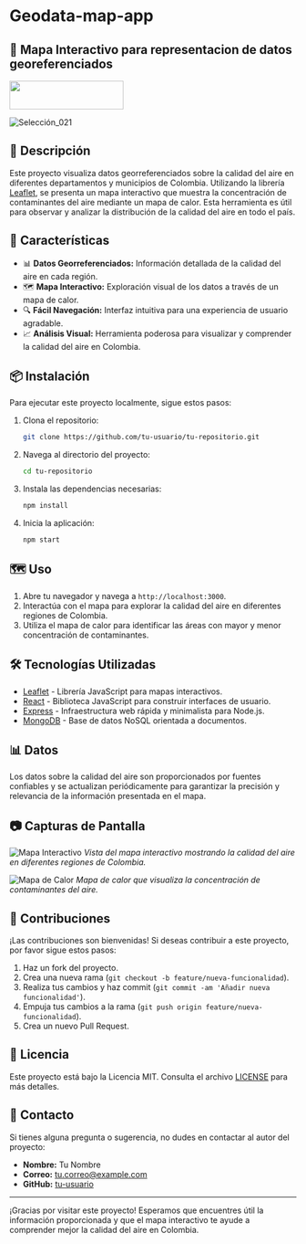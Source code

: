 # Geodata-map-app

## 📍 Mapa Interactivo para representacion de datos georeferenciados

<img src="https://leafletjs.com/docs/images/logo.png" width="200" height="50">

![Selección_021](https://github.com/Valfonsoardila10/Geodata-map-app/assets/106699036/cf5db26e-f6ba-4d4a-b290-f5e71b37a305)

## 📜 Descripción

Este proyecto visualiza datos georreferenciados sobre la calidad del aire en diferentes departamentos y municipios de Colombia. Utilizando la librería [Leaflet](https://leafletjs.com/), se presenta un mapa interactivo que muestra la concentración de contaminantes del aire mediante un mapa de calor. Esta herramienta es útil para observar y analizar la distribución de la calidad del aire en todo el país.

## 🚀 Características

- 📊 **Datos Georreferenciados:** Información detallada de la calidad del aire en cada región.
- 🗺️ **Mapa Interactivo:** Exploración visual de los datos a través de un mapa de calor.
- 🔍 **Fácil Navegación:** Interfaz intuitiva para una experiencia de usuario agradable.
- 📈 **Análisis Visual:** Herramienta poderosa para visualizar y comprender la calidad del aire en Colombia.

## 📦 Instalación

Para ejecutar este proyecto localmente, sigue estos pasos:

1. Clona el repositorio:
    ```bash
    git clone https://github.com/tu-usuario/tu-repositorio.git
    ```

2. Navega al directorio del proyecto:
    ```bash
    cd tu-repositorio
    ```

3. Instala las dependencias necesarias:
    ```bash
    npm install
    ```

4. Inicia la aplicación:
    ```bash
    npm start
    ```

## 🗺️ Uso

1. Abre tu navegador y navega a `http://localhost:3000`.
2. Interactúa con el mapa para explorar la calidad del aire en diferentes regiones de Colombia.
3. Utiliza el mapa de calor para identificar las áreas con mayor y menor concentración de contaminantes.

## 🛠️ Tecnologías Utilizadas

- [Leaflet](https://leafletjs.com/) - Librería JavaScript para mapas interactivos.
- [React](https://reactjs.org/) - Biblioteca JavaScript para construir interfaces de usuario.
- [Express](https://expressjs.com/) - Infraestructura web rápida y minimalista para Node.js.
- [MongoDB](https://www.mongodb.com/) - Base de datos NoSQL orientada a documentos.

## 📊 Datos

Los datos sobre la calidad del aire son proporcionados por fuentes confiables y se actualizan periódicamente para garantizar la precisión y relevancia de la información presentada en el mapa.

## 📷 Capturas de Pantalla

![Mapa Interactivo](./screenshots/mapa_interactivo.png)
*Vista del mapa interactivo mostrando la calidad del aire en diferentes regiones de Colombia.*

![Mapa de Calor](./screenshots/mapa_calor.png)
*Mapa de calor que visualiza la concentración de contaminantes del aire.*

## 👥 Contribuciones

¡Las contribuciones son bienvenidas! Si deseas contribuir a este proyecto, por favor sigue estos pasos:

1. Haz un fork del proyecto.
2. Crea una nueva rama (`git checkout -b feature/nueva-funcionalidad`).
3. Realiza tus cambios y haz commit (`git commit -am 'Añadir nueva funcionalidad'`).
4. Empuja tus cambios a la rama (`git push origin feature/nueva-funcionalidad`).
5. Crea un nuevo Pull Request.

## 📄 Licencia

Este proyecto está bajo la Licencia MIT. Consulta el archivo [LICENSE](./LICENSE) para más detalles.

## 📧 Contacto

Si tienes alguna pregunta o sugerencia, no dudes en contactar al autor del proyecto:

- **Nombre:** Tu Nombre
- **Correo:** tu.correo@example.com
- **GitHub:** [tu-usuario](https://github.com/tu-usuario)

---

¡Gracias por visitar este proyecto! Esperamos que encuentres útil la información proporcionada y que el mapa interactivo te ayude a comprender mejor la calidad del aire en Colombia.
